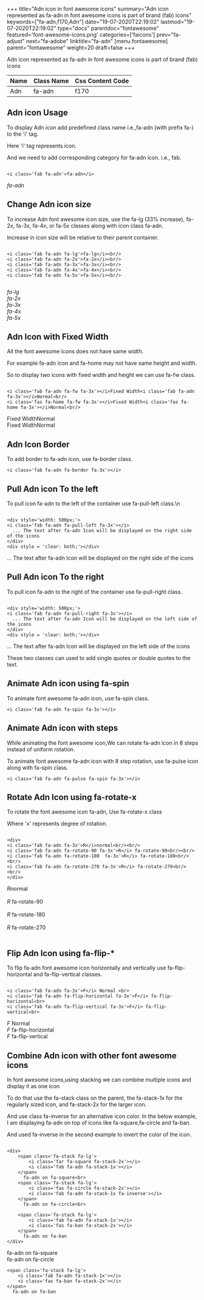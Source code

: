 +++
title="Adn icon in font awesome icons"
summary="Adn icon represented as fa-adn in font awesome icons is part of brand (fab) icons"
keywords=["fa-adn,f170,Adn"]
date="19-07-2020T22:19:02"
lastmod="19-07-2020T22:19:02"
type="docs"
parentdoc="fontawesome"
featured='font-awesome-icons.png'
categories=['faicons']
prev="fa-adjust"
next="fa-adobe"
linktitle="fa-adn"
[menu.fontawesome]
parent="fontawesome"
weight=20
draft=false
+++


Adn icon represented as fa-adn in font awesome icons is part of brand (fab) icons

<div class='table-responsive'><table class='table'><thead><tr><th>Name</th><th>Class Name</th><th>Css Content Code</th></tr></thead><tbody><tr><td>Adn</td><td>fa-adn</td><td>f170</td></tr></tbody></table></div>



## Adn icon Usage

To display Adn icon add predefined class name i.e.,fa-adn (with prefix fa-) to the 'i' tag.

Here 'i' tag represents icon.

And we need to add corresponding category for fa-adn icon. i.e., fab.


```

<i class='fab fa-adn'>fa-adn</i>
```

<i class='fab fa-adn'>fa-adn</i>




## Change Adn icon size
To increase Adn font awesome icon size, use the fa-lg (33% increase), fa-2x, fa-3x, fa-4x, or fa-5x classes along with icon class fa-adn.

Increase in icon size will be relative to their parent container. 

```

<i class='fab fa-adn fa-lg'>fa-lg</i><br/>
<i class='fab fa-adn fa-2x'>fa-2x</i><br/>
<i class='fab fa-adn fa-3x'>fa-3x</i><br/>
<i class='fab fa-adn fa-4x'>fa-4x</i><br/>
<i class='fab fa-adn fa-5x'>fa-5x</i><br/>
            
```

<i class='fab fa-adn fa-lg'>fa-lg</i><br/>
<i class='fab fa-adn fa-2x'>fa-2x</i><br/>
<i class='fab fa-adn fa-3x'>fa-3x</i><br/>
<i class='fab fa-adn fa-4x'>fa-4x</i><br/>
<i class='fab fa-adn fa-5x'>fa-5x</i><br/>
            



## Adn Icon with Fixed Width 

All the font awesome icons does not have same width.

For example fa-adn icon and fa-home may not have same height and width.

So to display two icons with fixed width and height we can use fa-fw class.


```

<i class='fab fa-adn fa-fw fa-3x'></i>Fixed Width<i class='fab fa-adn fa-3x'></i>Normal<br/>
<i class='fas fa-home fa-fw fa-3x'></i>Fixed Width<i class='fas fa-home fa-3x'></i>Normal<br/>
```

<i class='fab fa-adn fa-fw fa-3x'></i>Fixed Width<i class='fab fa-adn fa-3x'></i>Normal<br/>
<i class='fas fa-home fa-fw fa-3x'></i>Fixed Width<i class='fas fa-home fa-3x'></i>Normal<br/>



## Adn Icon Border 

To add border to fa-adn icon, use fa-border class.


```
<i class='fab fa-adn fa-border fa-3x'></i>

```
<i class='fab fa-adn fa-border fa-3x'></i>





## Pull Adn icon To the left

To pull icon fa-adn to the left of the container use fa-pull-left class.\n

```

<div style='width: 500px;'>
<i class='fab fa-adn fa-pull-left fa-3x'></i>
  ... The text after fa-adn Icon will be displayed on the right side of the icons
</div>
<div style = 'clear: both;'></div>
```

<div style='width: 500px;'>
<i class='fab fa-adn fa-pull-left fa-3x'></i>
  ... The text after fa-adn Icon will be displayed on the right side of the icons
</div>
<div style = 'clear: both;'></div>




## Pull Adn icon To the right
To pull icon fa-adn to the right of the container use fa-pull-right class.

```

<div style='width: 500px;'>
<i class='fab fa-adn fa-pull-right fa-3x'></i>
  ... The text after fa-adn Icon will be displayed on the left side of the icons
</div>
<div style = 'clear: both;'></div>
```

<div style='width: 500px;'>
<i class='fab fa-adn fa-pull-right fa-3x'></i>
  ... The text after fa-adn Icon will be displayed on the left side of the icons
</div>
<div style = 'clear: both;'></div>

These two classes can used to add single quotes or double quotes to the text.


## Animate Adn icon using fa-spin
To animate font awesome fa-adn icon, use fa-spin class.

```
<i class='fab fa-adn fa-spin fa-3x'></i>
```
<i class='fab fa-adn fa-spin fa-3x'></i>




## Animate Adn icon with steps
While animating the font awesome icon,We can rotate fa-adn icon in 8 steps instead of uniform rotation.

To animate font awesome fa-adn icon with 8 step rotation, use fa-pulse icon along with fa-spin class.


```
<i class='fab fa-adn fa-pulse fa-spin fa-3x'></i>

```
<i class='fab fa-adn fa-pulse fa-spin fa-3x'></i>





## Rotate Adn Icon using fa-rotate-x
To rotate the font awesome icon fa-adn, Use fa-rotate-x class

Where 'x' represents degree of rotation.


```

<div>
<i class='fab fa-adn fa-3x'>R</i>normal<br/><br/>
<i class='fab fa-adn fa-rotate-90 fa-3x'>R</i> fa-rotate-90<br/><br/> 
<i class='fab fa-adn fa-rotate-180  fa-3x'>R</i> fa-rotate-180<br/><br/> 
<i class='fab fa-adn fa-rotate-270 fa-3x'>R</i> fa-rotate-270<br/><br/>
</div>
```

<div>
<i class='fab fa-adn fa-3x'>R</i>normal<br/><br/>
<i class='fab fa-adn fa-rotate-90 fa-3x'>R</i> fa-rotate-90<br/><br/> 
<i class='fab fa-adn fa-rotate-180  fa-3x'>R</i> fa-rotate-180<br/><br/> 
<i class='fab fa-adn fa-rotate-270 fa-3x'>R</i> fa-rotate-270<br/><br/>
</div>




## Flip Adn Icon using fa-flip-*
To flip fa-adn font awesome icon horizontally and vertically use fa-flip-horizontal and fa-flip-vertical classes. 

```

<i class='fab fa-adn fa-3x'>F</i> Normal <br>
<i class='fab fa-adn fa-flip-horizontal fa-3x'>F</i> fa-flip-horizontal<br>
<i class='fab fa-adn fa-flip-vertical fa-3x'>F</i> fa-flip-vertical<br>
```

<i class='fab fa-adn fa-3x'>F</i> Normal <br>
<i class='fab fa-adn fa-flip-horizontal fa-3x'>F</i> fa-flip-horizontal<br>
<i class='fab fa-adn fa-flip-vertical fa-3x'>F</i> fa-flip-vertical<br>




## Combine Adn icon with other font awesome icons
In font awesome icons,using stacking we can combine multiple icons and display it as one icon 

To do that use the fa-stack class on the parent, the fa-stack-1x for the regularly sized icon, and fa-stack-2x for the larger icon.

And use class fa-inverse for an alternative icon color. 
In the below example, I am displaying fa-adn on top of icons like fa-square,fa-circle and fa-ban.

And used fa-inverse in the second example to invert the color of the icon.

```

<div>
    <span class='fa-stack fa-lg'>
        <i class='far fa-square fa-stack-2x'></i>
        <i class='fab fa-adn fa-stack-1x'></i>
    </span>
      fa-adn on fa-square<br>
    <span class='fa-stack fa-lg'>
        <i class='fas fa-circle fa-stack-2x'></i>
        <i class='fab fa-adn fa-stack-1x fa-inverse'></i>
    </span>
      fa-adn on fa-circle<br>

    <span class='fa-stack fa-lg'>
        <i class='fab fa-adn fa-stack-1x'></i>
        <i class='fas fa-ban fa-stack-2x'></i>
    </span>
      fa-adn on fa-ban
</div>
```

<div>
    <span class='fa-stack fa-lg'>
        <i class='far fa-square fa-stack-2x'></i>
        <i class='fab fa-adn fa-stack-1x'></i>
    </span>
      fa-adn on fa-square<br>
    <span class='fa-stack fa-lg'>
        <i class='fas fa-circle fa-stack-2x'></i>
        <i class='fab fa-adn fa-stack-1x fa-inverse'></i>
    </span>
      fa-adn on fa-circle<br>

    <span class='fa-stack fa-lg'>
        <i class='fab fa-adn fa-stack-1x'></i>
        <i class='fas fa-ban fa-stack-2x'></i>
    </span>
      fa-adn on fa-ban
</div>






